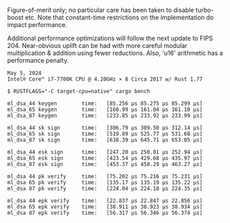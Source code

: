 Figure-of-merit only; no particular care has been taken to disable turbo-boost etc.
Note that constant-time restrictions on the implementation do impact performance.

Additional performance optimizations will follow the next update to FIPS 204.
Near-obvious uplift can be had with more careful modular multiplication & addition
using fewer reductions. Also, 'u16' arithmetic has a performance penalty.

~~~
May 5, 2024
Intel® Core™ i7-7700K CPU @ 4.20GHz × 8 Circa 2017 w/ Rust 1.77

$ RUSTFLAGS="-C target-cpu=native" cargo bench

ml_dsa_44 keygen        time:   [85.256 µs 85.275 µs 85.299 µs]
ml_dsa_65 keygen        time:   [160.99 µs 161.04 µs 161.10 µs]
ml_dsa_87 keygen        time:   [233.85 µs 233.92 µs 233.99 µs]

ml_dsa_44 sk sign       time:   [306.79 µs 309.50 µs 312.14 µs]
ml_dsa_65 sk sign       time:   [519.89 µs 525.77 µs 531.68 µs]
ml_dsa_87 sk sign       time:   [638.39 µs 645.71 µs 653.05 µs]

ml_dsa_44 esk sign      time:   [247.20 µs 250.01 µs 252.94 µs]
ml_dsa_65 esk sign      time:   [423.54 µs 429.68 µs 435.97 µs]
ml_dsa_87 esk sign      time:   [453.37 µs 458.29 µs 463.27 µs]

ml_dsa 44 pk verify     time:   [75.202 µs 75.216 µs 75.231 µs]
ml_dsa 65 pk verify     time:   [135.17 µs 135.19 µs 135.22 µs]
ml_dsa 87 pk verify     time:   [224.04 µs 224.18 µs 224.35 µs]

ml_dsa 44 epk verify    time:   [22.837 µs 22.847 µs 22.856 µs]
ml_dsa 65 epk verify    time:   [38.911 µs 38.923 µs 38.934 µs]
ml_dsa 87 epk verify    time:   [56.317 µs 56.346 µs 56.374 µs]
~~~